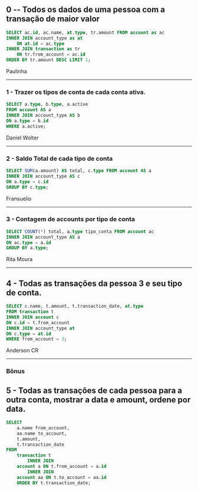 ## 0 -- Todos os dados de uma pessoa com a transação de maior valor

```sql
SELECT ac.id, ac.name, at.type, tr.amount FROM account as ac
INNER JOIN account_type as at
	ON at.id = ac.type
INNER JOIN transaction as tr
	ON tr.from_account = ac.id
ORDER BY tr.amount DESC LIMIT 1;
``` 
Paulinha

---

### 1 - Trazer os tipos de conta de cada conta ativa.

```sql
SELECT a.type, b.type, a.active
FROM account AS a
INNER JOIN account_type AS b
ON a.type = b.id
WHERE a.active;
```
Daniel Wolter

---

### 2 - Saldo Total de cada tipo de conta

```sql
SELECT SUM(a.amount) AS total, c.type FROM account AS a
INNER JOIN account_type AS c
ON a.type = c.id
GROUP BY c.type;
``` 
Fransuelio

---

### 3 - Contagem de accounts por tipo de conta

```sql
SELECT COUNT(*) total, a.type tipo_conta FROM account ac
INNER JOIN account_type AS a
ON ac.type = a.id
GROUP BY a.type;
``` 
Rita Moura

---

## 4 - Todas as transações da pessoa 3 e seu tipo de conta.

```sql
SELECT c.name, t.amount, t.transaction_date, at.type 
FROM transaction t
INNER JOIN account c
ON c.id = t.from_account
INNER JOIN account_type at
ON c.type = at.id
WHERE from_account = 3;
``` 
Anderson CR

---

### Bônus

## 5 - Todas as transações de cada pessoa para a outra conta, mostrar a data e amount, ordene por data.
```sql
SELECT 
    a.name from_account,
    aa.name to_account,
    t.amount,
    t.transaction_date
FROM
    transaction t
        INNER JOIN
    account a ON t.from_account = a.id
        INNER JOIN
    account aa ON t.to_account = aa.id
    ORDER BY t.transaction_date;
```